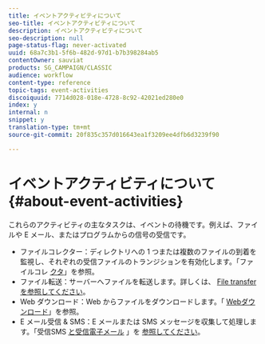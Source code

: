 ```yaml
---
title: イベントアクティビティについて
seo-title: イベントアクティビティについて
description: イベントアクティビティについて
seo-description: null
page-status-flag: never-activated
uuid: 68a7c3b1-5f6b-482d-97d1-b7b398284ab5
contentOwner: sauviat
products: SG_CAMPAIGN/CLASSIC
audience: workflow
content-type: reference
topic-tags: event-activities
discoiquuid: 7714d028-018e-4728-8c92-42021ed280e0
index: y
internal: n
snippet: y
translation-type: tm+mt
source-git-commit: 20f835c357d016643ea1f3209ee4dfb6d3239f90

---
```



# イベントアクティビティについて{#about-event-activities}

これらのアクティビティの主なタスクは、イベントの待機です。例えば、ファイルや E メール、またはプログラムからの信号の受信です。

* ファイルコレクター：ディレクトリへの 1 つまたは複数のファイルの到着を監視し、それぞれの受信ファイルのトランジションを有効化します。「ファイルコレ [クタ](../../workflow/using/file-collector.md)」を参照。
* ファイル転送：サーバーへファイルを転送します。詳しくは、 [File transferを参照してください](../../workflow/using/file-transfer.md)。
* Web ダウンロード：Web からファイルをダウンロードします。「 [Webダウンロード](../../workflow/using/web-download.md)」を参照。
* E メール受信 &amp; SMS：E メールまたは SMS メッセージを収集して処理します。「受信SMS [と受信電子メール](../../workflow/using/inbound-sms.md) 」を [参照してください](../../workflow/using/inbound-emails.md)。

